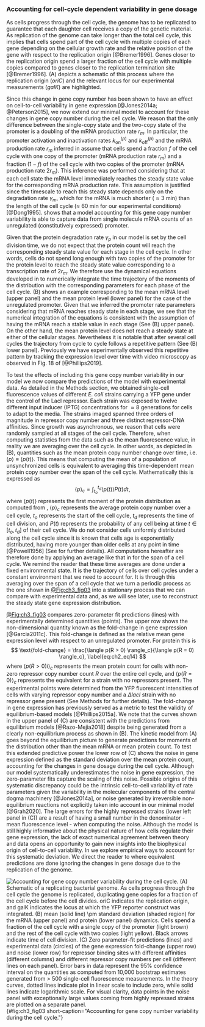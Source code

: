### Accounting for cell-cycle dependent variability in gene dosage

As cells progress through the cell cycle, the genome has to be replicated to
guarantee that each daughter cell receives a copy of the genetic material. As
replication of the genome can take longer than the total cell cycle, this
implies that cells spend part of the cell cycle with multiple copies of each
gene depending on the cellular growth rate and the relative position of the gene
with respect to the replication origin [@Bremer1996]. Genes closer to the
replication origin spend a larger fraction of the cell cycle with multiple
copies compared to genes closer to the replication termination site
[@Bremer1996]. (A) depicts a schematic of this process where the replication
origin (*oriC*) and the relevant locus for our experimental measurements
(*galK*) are highlighted.

Since this change in gene copy number has been shown to have an effect on
cell-to-cell variability in gene expression [@Jones2014a; @Peterson2015], we now
extend our minimal model to account for these changes in gene copy number during
the cell cycle. We reason that the only difference between the single-copy state
and the two-copy state of the promoter is a doubling of the mRNA production rate
$r_m$. In particular, the promoter activation and inactivation rates
$k^{(p)}_{\text{on}}$ and $k^{(p)}_{\text{off}}$ and the mRNA production rate
$r_m$ inferred in assume that cells spend a fraction $f$ of the cell cycle with
one copy of the promoter (mRNA production rate $r_m$) and a fraction $(1-f)$ of
the cell cycle with two copies of the promoter (mRNA production rate $2 r_m$).
This inference was performed considering that at each cell state the mRNA level
immediately reaches the steady state value for the corresponding mRNA production
rate. This assumption is justified since the timescale to reach this steady
state depends only on the degradation rate $\gamma _m$, which for the mRNA is
much shorter ($\approx 3$ min) than the length of the cell cycle ($\approx$ 60
min for our experimental conditions) [@Dong1995]. shows that a model accounting
for this gene copy number variability is able to capture data from single
molecule mRNA counts of an unregulated (constitutively expressed) promoter.

Given that the protein degradation rate $\gamma _p$ in our model is set by the
cell division time, we do not expect that the protein count will reach the
corresponding steady state value for each stage in the cell cycle. In other
words, cells do not spend long enough with two copies of the promoter for the
protein level to reach the steady state value corresponding to a transcription
rate of $2 r_m$. We therefore use the dynamical equations developed in to
numerically integrate the time trajectory of the moments of the distribution
with the corresponding parameters for each phase of the cell cycle. (B) shows an
example corresponding to the mean mRNA level (upper panel) and the mean protein
level (lower panel) for the case of the unregulated promoter. Given that we
inferred the promoter rate parameters considering that mRNA reaches steady state
in each stage, we see that the numerical integration of the equations is
consistent with the assumption of having the mRNA reach a stable value in each
stage (See (B) upper panel). On the other hand, the mean protein level does not
reach a steady state at either of the cellular stages. Nevertheless it is
notable that after several cell cycles the trajectory from cycle to cycle
follows a repetitive pattern (See (B) lower panel). Previously we have
experimentally observed this repetitive pattern by tracking the expression level
over time with video microscopy as observed in Fig. 18 of [@Phillips2019].

To test the effects of including this gene copy number variability in our model
we now compare the predictions of the model with experimental data. As detailed
in the Methods section, we obtained single-cell fluorescence values of different
*E. coli* strains carrying a YFP gene under the control of the LacI repressor.
Each strain was exposed to twelve different input inducer (IPTG) concentrations
for $\approx 8$ generations for cells to adapt to the media. The strains imaged
spanned three orders of magnitude in repressor copy number and three distinct
repressor-DNA affinities. Since growth was asynchronous, we reason that cells
were randomly sampled at all stages of the cell cycle. Therefore, when computing
statistics from the data such as the mean fluorescence value, in reality we are
averaging over the cell cycle. In other words, as depicted in (B), quantities
such as the mean protein copy number change over time, i.e. $\langle p \rangle
\equiv \langle p(t) \rangle$. This means that computing the mean of a population
of unsynchronized cells is equivalent to averaging this time-dependent mean
protein copy number over the span of the cell cycle. Mathematically this is
expressed as
$$
\langle p \rangle_c = \int_{t_o}^{t_d} \langle p(t) \rangle P(t) dt,
\label{eq:ch3_eq13}
$$
where $\langle p(t) \rangle$ represents the first moment of the protein
distribution as computed from , $\langle p\rangle_c$ represents the average
protein copy number over a cell cycle, $t_o$ represents the start of the cell
cycle, $t_d$ represents the time of cell division, and $P(t)$ represents the
probability of any cell being at time $t \in [t_o, t_d]$ of their cell cycle. We
do not consider cells uniformly distributed along the cell cycle since it is
known that cells age is exponentially distributed, having more younger than
older cells at any point in time [@Powell1956] (See for further details). All
computations hereafter are therefore done by applying an average like that in
for the span of a cell cycle. We remind the reader that these time averages are
done under a fixed environmental state. It is the trajectory of cells over cell
cycles under a constant environment that we need to account for. It is through
this averaging over the span of a cell cycle that we turn a periodic process as
the one shown in [@Fig:ch3_fig03](B) into a stationary process that we can
compare with experimental data and, as we will see later, use to reconstruct the
steady state gene expression distribution.

[@Fig:ch3_fig03](C) compares zero-parameter fit predictions (lines) with
experimentally determined quantities (points). The upper row shows the
non-dimensional quantity known as the fold-change in gene expression
[@Garcia2011c]. This fold-change is defined as the relative mean gene expression
level with respect to an unregulated promoter. For protein this is 
$$
\text{fold-change} = 
\frac{\langle p(R > 0) \rangle_c}{\langle p(R = 0) \rangle_c},
\label{eq:ch2_eq14}
$$
where $\langle p(R > 0)i \rangle_c$ represents the mean protein count for cells
with non-zero repressor copy number count $R$ over the entire cell cycle, and
$\langle p(R = 0) \rangle_c$ represents the equivalent for a strain with no
repressors present. The experimental points were determined from the YFP
fluorescent intensities of cells with varying repressor copy number and a
$\Delta lacI$ strain with no repressor gene present (See Methods for further
details). The fold-change in gene expression has previously served as a metric
to test the validity of equilibrium-based models [@Phillips2015a]. We note that
the curves shown in the upper panel of (C) are consistent with the predictions
from equilibrium models [@Razo-Mejia2018] despite being generated from a clearly
non-equilibrium process as shown in (B). The kinetic model from (A) goes beyond
the equilibrium picture to generate predictions for moments of the distribution
other than the mean mRNA or mean protein count. To test this extended predictive
power the lower row of (C) shows the noise in gene expression defined as the
standard deviation over the mean protein count, accounting for the changes in
gene dosage during the cell cycle. Although our model systematically
underestimates the noise in gene expression, the zero-parameter fits capture the
scaling of this noise. Possible origins of this systematic discrepancy could be
the intrinsic cell-to-cell variability of rate parameters given the variability
in the molecular components of the central dogma machinery [@Jones2014a], or
noise generated by irreversible non-equilibrium reactions not explicitly taken
into account in our minimal model [@Grah2020]. The large errors for the highly
repressed strains (lower left panel in (C)) are a result of having a small
number in the denominator - mean fluorescence level - when computing the noise.
Although the model is still highly informative about the physical nature of how
cells regulate their gene expression, the lack of exact numerical agreement
between theory and data opens an opportunity to gain new insights into the
biophysical origin of cell-to-cell variability. In we explore empirical ways to
account for this systematic deviation. We direct the reader to where equivalent
predictions are done ignoring the changes in gene dosage due to the replication
of the genome.

![**Accounting for gene copy number variability during the cell cycle.** (A)
Schematic of a replicating bacterial genome. As cells progress through the cell
cycle the genome is replicated, duplicating gene copies for a fraction of the
cell cycle before the cell divides. *oriC* indicates the replication origin, and
*galK* indicates the locus at which the YFP reporter construct was integrated.
(B) mean (solid line) $\pm$ standard deviation (shaded region) for the mRNA
(upper panel) and protein (lower panel) dynamics. Cells spend a fraction of the
cell cycle with a single copy of the promoter (light brown) and the rest of the
cell cycle with two copies (light yellow). Black arrows indicate time of cell
division. (C) Zero parameter-fit predictions (lines) and experimental data
(circles) of the gene expression fold-change (upper row) and noise (lower row)
for repressor binding sites with different affinities (different columns) and
different repressor copy numbers per cell (different lines on each panel). Error
bars in data represent the 95% confidence interval on the quantities as computed
from 10,000 bootstrap estimates generated from $> 500$ single-cell fluorescence
measurements. In the theory curves, dotted lines indicate plot in linear scale
to include zero, while solid lines indicate logarithmic scale. For visual
clarity, data points in the noise panel with exceptionally large values coming
from highly repressed strains are plotted on a separate
panel.](ch3_fig03){#fig:ch3_fig03 short-caption="Accounting for gene copy number
variability during the cell cycle."}
